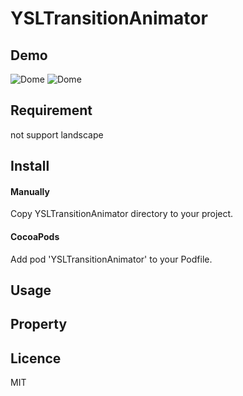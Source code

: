 # YSLTransitionAnimator

## Demo
![Dome](https://raw.githubusercontent.com/y-hryk/YSLTransitionAnimator/master/sample_01.gif)
![Dome](https://raw.githubusercontent.com/y-hryk/YSLTransitionAnimator/master/sample_02.gif)
## Requirement
not support landscape
## Install
#### Manually
 Copy YSLTransitionAnimator directory to your project.
#### CocoaPods
 Add pod 'YSLTransitionAnimator' to your Podfile.
 
## Usage

## Property
    
    
## Licence
MIT

